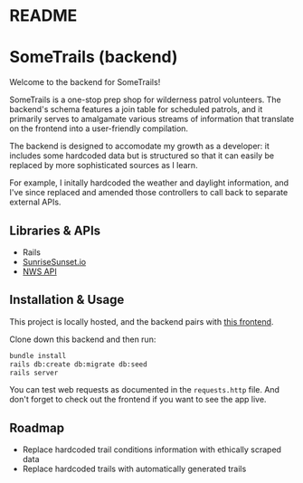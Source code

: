 # README

# SomeTrails (backend)

Welcome to the backend for SomeTrails!

SomeTrails is a one-stop prep shop for wilderness patrol volunteers. The backend's schema features a join table for scheduled patrols, and it primarily serves to amalgamate various streams of information that translate on the frontend into a user-friendly compilation.

The backend is designed to accomodate my growth as a developer: it includes some hardcoded data but is structured so that it can easily be replaced by more sophisticated sources as I learn.

For example, I initally hardcoded the weather and daylight information, and I've since replaced and amended those controllers to call back to separate external APIs.

## Libraries & APIs

- Rails
- [SunriseSunset.io](https://sunrisesunset.io/api/)
- [NWS API](https://www.weather.gov/documentation/services-web-api)

## Installation & Usage

This project is locally hosted, and the backend pairs with [this frontend](https://github.com/sararsaurus/frontend-happy-trails).

Clone down this backend and then run:

```bash
bundle install
rails db:create db:migrate db:seed
rails server
```

You can test web requests as documented in the `requests.http` file. And don't forget to check out the frontend if you want to see the app live.

## Roadmap

- Replace hardcoded trail conditions information with ethically scraped data
- Replace hardcoded trails with automatically generated trails

